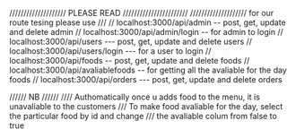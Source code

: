 //////////////////// PLEASE READ ///////////////////////
 //////////////////// for our route tesing please use ///
 // localhost:3000/api/admin -- post, get, update and delete admin
 // localhost:3000/api/admin/login -- for admin to login
 // localhost:3000/api/users --- post, get, update and delete users
 // localhost:3000/api/users/login --- for a user to login
 // localhost:3000/api/foods -- post, get, update and delete foods
 // localhost:3000/api/avaliablefoods -- for getting all the avaliable for the day foods
 // localhost:3000/api/orders --- post, get, update and delete orders

 ////// NB //////
 //// Authomatically once u adds food to the menu, it is unavaliable to the customers
 /// To make food avaliable for the day, select the particular food by id and change
 /// the avaliable colum from false to true